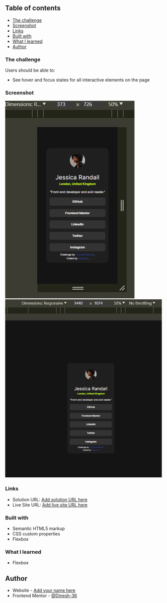
## Table of contents
  - [The challenge](#the-challenge)
  - [Screenshot](#screenshot)
  - [Links](#links)
  - [Built with](#built-with)
  - [What I learned](#what-i-learned)
  - [Author](#author)

### The challenge

Users should be able to:

- See hover and focus states for all interactive elements on the page

### Screenshot

![](./screenshots/mobile.png)
![](./screenshots/desktop.png)


### Links

- Solution URL: [Add solution URL here](https://github.com/Dinesh-36/social-links-profile-main)
- Live Site URL: [Add live site URL here](https://lambent-selkie-feb093.netlify.app/)


### Built with

- Semantic HTML5 markup
- CSS custom properties
- Flexbox


### What I learned

- Flexbox

## Author

- Website - [Add your name here](https://www.your-site.com)
- Frontend Mentor - [@Dinesh-36](https://www.frontendmentor.io/profile/Dinesh-36)

